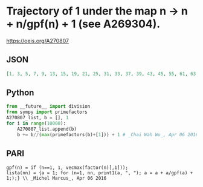 # Trajectory of 1 under the map n \-\> n \+ n/gpf\(n\) \+ 1 \(see A269304\)\.
https://oeis.org/A270807
## JSON
```JSON
[1, 3, 5, 7, 9, 13, 15, 19, 21, 25, 31, 33, 37, 39, 43, 45, 55, 61, 63, 73, 75, 91, 99, 109, 111, 115, 121, 133, 141, 145, 151, 153, 163, 165, 181, 183, 187, 199, 201, 205, 211, 213, 217, 225, 271, 273, 295, 301, 309, 313, 315, 361, 381, 385, 421, 423, 433, 435, 451, 463, 465]
```
## Python
```Python
from __future__ import division
from sympy import primefactors
A270807_list, b = [], 1
for i in range(10000):
    A270807_list.append(b)
    b += b//(max(primefactors(b)+[1])) + 1 # _Chai Wah Wu_, Apr 06 2016
```
## PARI
```PARI
gpf(n) = if (n==1, 1, vecmax(factor(n)[,1]));
lista(nn) = {a = 1; for (n=1, nn, print1(a, ", "); a = a + a/gpf(a) + 1;);} \\ _Michel Marcus_, Apr 06 2016
```
